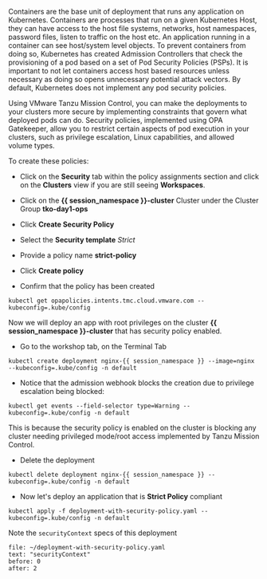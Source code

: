 Containers are the base unit of deployment that runs any application on Kubernetes. Containers are processes that run on a given Kubernetes Host, they can have access to the host file systems, networks, host namespaces, password files, listen to traffic on the host etc. 
An application running in a container can see host/system level objects. To prevent containers from doing so, Kubernetes has created Admission Controllers that check the provisioning of a pod based on a set of Pod Security Policies (PSPs). It is important to not let containers access host based resources unless necessary as doing so opens unnecessary potential attack vectors. By default, Kubernetes does not implement any pod security policies.

Using VMware Tanzu Mission Control, you can make the deployments to your clusters more secure by implementing constraints that govern what deployed pods can do. Security policies, implemented using OPA Gatekeeper, allow you to restrict certain aspects of pod execution in your clusters, such as privilege escalation, Linux capabilities, and allowed volume types.

To create these policies:

* Click on the **Security** tab within the policy assignments section and click on the **Clusters** view if you are still seeing **Workspaces**.

* Click on the **{{ session_namespace }}-cluster** Cluster under the Cluster Group **tko-day1-ops** 

* Click **Create Security Policy**

* Select the **Security template** *Strict*

* Provide a policy name **strict-policy**

* Click **Create policy**

* Confirm that the policy has been created

```execute-2
kubectl get opapolicies.intents.tmc.cloud.vmware.com --kubeconfig=.kube/config
```

Now we will deploy an app with root privileges on the cluster **{{ session_namespace }}-cluster** that has security policy enabled.

* Go to the workshop tab, on the Terminal Tab

```execute-1
kubectl create deployment nginx-{{ session_namespace }} --image=nginx --kubeconfig=.kube/config -n default
```

* Notice that the admission webhook blocks the creation due to privilege escalation being blocked:

```execute-1
kubectl get events --field-selector type=Warning --kubeconfig=.kube/config -n default
```

This is because the security policy is enabled on the cluster is blocking any cluster needing privileged mode/root access implemented by Tanzu Mission Control.

* Delete the deployment

```execute-1
kubectl delete deployment nginx-{{ session_namespace }} --kubeconfig=.kube/config -n default
```

* Now let's deploy an application that is **Strict Policy** compliant 

```execute-1
kubectl apply -f deployment-with-security-policy.yaml --kubeconfig=.kube/config -n default
```

Note the `securityContext` specs of this deployment 

```editor:select-matching-text
file: ~/deployment-with-security-policy.yaml
text: "securityContext"
before: 0
after: 2
```
